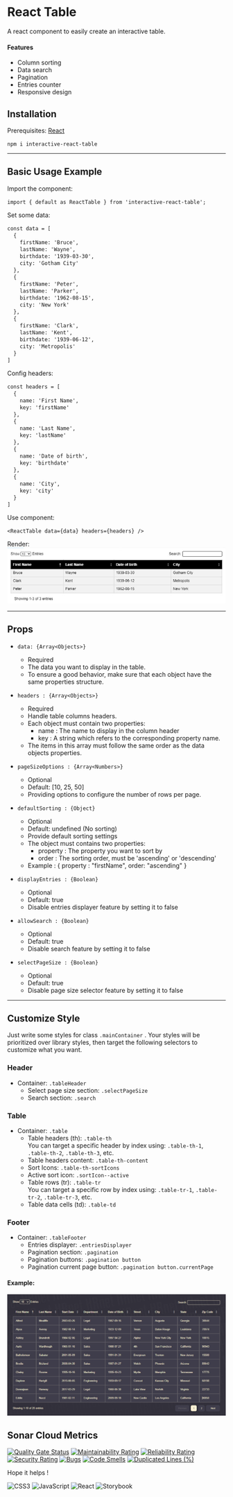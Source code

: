 # React Table

A react component to easily create an interactive table.

#### Features
- Column sorting
- Data search
- Pagination
- Entries counter
- Responsive design

## Installation

Prerequisites: [React](https://fr.reactjs.org/)
```
npm i interactive-react-table
```
-----------------

## Basic Usage Example

Import the component:
```
import { default as ReactTable } from 'interactive-react-table';
```

Set some data:
```
const data = [
  {
    firstName: 'Bruce',
    lastName: 'Wayne',
    birthdate: '1939-03-30',
    city: 'Gotham City'
  },
  {
    firstName: 'Peter',
    lastName: 'Parker',
    birthdate: '1962-08-15',
    city: 'New York'
  },
  {
    firstName: 'Clark',
    lastName: 'Kent',
    birthdate: '1939-06-12',
    city: 'Metropolis'
  }
]
```

Config headers:
```
const headers = [
  {
    name: 'First Name',
    key: 'firstName'
  },
  {
    name: 'Last Name',
    key: 'lastName'
  },
  {
    name: 'Date of birth',
    key: 'birthdate'
  },
  {
    name: 'City',
    key: 'city'
  }
]
```

Use component:
```
<ReactTable data={data} headers={headers} />
```

Render:  
<img src='img/basicExample.jpg' alt='basic example' />

-----------------

## Props

- `data: {Array<Objects>}`  
  - Required
  - The data you want to display in the table.
  - To ensure a good behavior, make sure that each object have the same properties structure.
  
- `headers : {Array<Objects>}`  
  - Required
  - Handle table columns headers.
  - Each object must contain two properties:
    - name : The name to display in the column header
    - key : A string which refers to the corresponding property name. 
  - The items in this array must follow the same order as the data objects properties. 

- `pageSizeOptions : {Array<Numbers>}`  
  - Optional
  - Default: [10, 25, 50]
  - Providing options to configure the number of rows per page.

- `defaultSorting : {Object}`  
  - Optional
  - Default: undefined (No sorting)
  - Provide default sorting settings
  - The object must contains two properties:
    - property : The property you want to sort by
    - order : The sorting order, must be 'ascending' or 'descending'
  - Example : { property : "firstName", order: "ascending" }

- `displayEntries : {Boolean}`  
  - Optional
  - Default: true
  - Disable entries displayer feature by setting it to false

- `allowSearch : {Boolean}`
  - Optional
  - Default: true
  - Disable search feature by setting it to false

- `selectPageSize : {Boolean}`
  - Optional
  - Default: true
  - Disable page size selector feature by setting it to false

-----------------

## Customize Style

Just write some styles for class `.mainContainer` . Your styles will be prioritized over library styles, then target the following selectors to customize what you want.

### Header
  - Container: `.tableHeader `
    - Select page size section: `.selectPageSize` 
    - Search section: `.search` 

### Table
  - Container: `.table` 
    - Table headers (th): `.table-th`  
      You can target a specific header by index using: `.table-th-1`, `.table-th-2`, `.table-th-3`, etc.
    - Table headers content: `.table-th-content` 
    - Sort Icons: `.table-th-sortIcons` 
    - Active sort icon: `.sortIcon--active` 
    - Table rows (tr): `.table-tr`  
      You can target a specific row by index using: `.table-tr-1`, `.table-tr-2`, `.table-tr-3`, etc.
    - Table data cells (td): `.table-td`

### Footer
  - Container: `.tableFooter`
    - Entries displayer: `.entriesDisplayer`
    - Pagination section: `.pagination`
    - Pagination buttons: `.pagination button`
    - Pagination current page button: `.pagination button.currentPage`

#### Example:

<img src='img/customStyleExample.jpg' alt='custom style example' />

## Sonar Cloud Metrics

[![Quality Gate Status](https://sonarcloud.io/api/project_badges/measure?project=RmiMekaa_React-Table&metric=alert_status)](https://sonarcloud.io/summary/new_code?id=RmiMekaa_React-Table)
[![Maintainability Rating](https://sonarcloud.io/api/project_badges/measure?project=RmiMekaa_React-Table&metric=sqale_rating)](https://sonarcloud.io/summary/new_code?id=RmiMekaa_React-Table)
[![Reliability Rating](https://sonarcloud.io/api/project_badges/measure?project=RmiMekaa_React-Table&metric=reliability_rating)](https://sonarcloud.io/summary/new_code?id=RmiMekaa_React-Table)
[![Security Rating](https://sonarcloud.io/api/project_badges/measure?project=RmiMekaa_React-Table&metric=security_rating)](https://sonarcloud.io/summary/new_code?id=RmiMekaa_React-Table)
[![Bugs](https://sonarcloud.io/api/project_badges/measure?project=RmiMekaa_React-Table&metric=bugs)](https://sonarcloud.io/summary/new_code?id=RmiMekaa_React-Table)
[![Code Smells](https://sonarcloud.io/api/project_badges/measure?project=RmiMekaa_React-Table&metric=code_smells)](https://sonarcloud.io/summary/new_code?id=RmiMekaa_React-Table)
[![Duplicated Lines (%)](https://sonarcloud.io/api/project_badges/measure?project=RmiMekaa_React-Table&metric=duplicated_lines_density)](https://sonarcloud.io/summary/new_code?id=RmiMekaa_React-Table)

Hope it helps !

<p float='left'>
  <img alt='CSS3' title='CSS3' src='https://cdn.jsdelivr.net/gh/devicons/devicon/icons/css3/css3-original.svg' width='32px'/>
  <img alt='JavaScript' title='JavaScript' src='https://cdn.jsdelivr.net/gh/devicons/devicon/icons/javascript/javascript-plain.svg' width='32px'/>
  <img alt='React' title='React' src='https://cdn.jsdelivr.net/gh/devicons/devicon/icons/react/react-original.svg' width='32px'/>
  <img alt='Storybook' title='Storybook' src='https://cdn.jsdelivr.net/gh/devicons/devicon/icons/storybook/storybook-original.svg' width='32px'/>
</p>